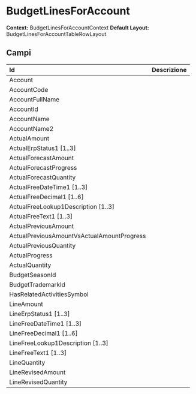# BudgetLinesForAccount

**Context:** BudgetLinesForAccountContext
**Default Layout:** BudgetLinesForAccountTableRowLayout



## Campi

| Id | Descrizione | 
| :--- | :--- | 
| Account |  | 
| AccountCode |  | 
| AccountFullName |  | 
| AccountId |  | 
| AccountName |  | 
| AccountName2 |  | 
| ActualAmount |  | 
| ActualErpStatus1 \[1..3\] |  | 
| ActualForecastAmount |  | 
| ActualForecastProgress |  | 
| ActualForecastQuantity |  | 
| ActualFreeDateTime1 \[1..3\] |  | 
| ActualFreeDecimal1 \[1..6\] |  | 
| ActualFreeLookup1Description \[1..3\] |  | 
| ActualFreeText1 \[1..3\] |  | 
| ActualPreviousAmount |  | 
| ActualPreviousAmountVsActualAmountProgress |  | 
| ActualPreviousQuantity |  | 
| ActualProgress |  | 
| ActualQuantity |  | 
| BudgetSeasonId |  | 
| BudgetTrademarkId |  | 
| HasRelatedActivitiesSymbol |  | 
| LineAmount |  | 
| LineErpStatus1 \[1..3\] |  | 
| LineFreeDateTime1 \[1..3\] |  | 
| LineFreeDecimal1 \[1..6\] |  | 
| LineFreeLookup1Description \[1..3\] |  | 
| LineFreeText1 \[1..3\] |  | 
| LineQuantity |  | 
| LineRevisedAmount |  | 
| LineRevisedQuantity |  | 

